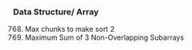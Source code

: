 ### Data Structure/ Array

768. Max chunks to make sort 2
689. Maximum Sum of 3 Non-Overlapping Subarrays
